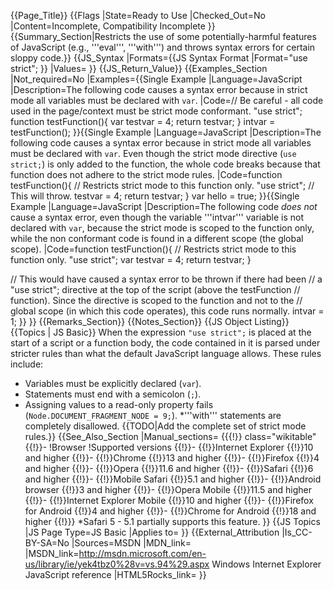 {{Page_Title}}
{{Flags
|State=Ready to Use
|Checked_Out=No
|Content=Incomplete, Compatibility Incomplete
}}
{{Summary_Section|Restricts the use of some potentially-harmful features of JavaScript (e.g., '''eval''', '''with''') and throws syntax errors for certain sloppy code.}}
{{JS_Syntax
|Formats={{JS Syntax Format
|Format="use strict";
}}
|Values=
}}
{{JS_Return_Value}}
{{Examples_Section
|Not_required=No
|Examples={{Single Example
|Language=JavaScript
|Description=The following code causes a syntax error because in strict mode all variables must be declared with <code>var</code>.
|Code=// Be careful - all code used in the page/context must be strict mode conformant.
"use strict";
function testFunction(){
   var testvar = 4;
    return testvar;
}
intvar = testFunction();
}}{{Single Example
|Language=JavaScript
|Description=The following code causes a syntax error because in strict mode all variables must be declared with <code>var</code>. Even though the strict mode directive (<code>use strict;</code>) is only added to the function, the whole code breaks because that function does not adhere to the strict mode rules.
|Code=function testFunction(){
   // Restricts strict mode to this function only.
   "use strict";
   // This will throw.
   testvar = 4;
   return testvar;
}
var hello = true;
}}{{Single Example
|Language=JavaScript
|Description=The following code _does not_ cause a syntax error, even though the variable '''intvar''' variable is not declared with <code>var</code>, because the strict mode is scoped to the function only, while the non conformant code is found in a different scope (the global scope).
|Code=function testFunction(){
   // Restricts strict mode to this function only.
   "use strict";
   var testvar = 4;
   return testvar;
}

// This would have caused a syntax error to be thrown if there had been
// a "use strict"; directive at the top of the script (above the testFunction
// function). Since the directive is scoped to the function and not to the
// global scope (in which this code operates), this code runs normally.
intvar = 1;
}}
}}
{{Remarks_Section}}
{{Notes_Section}}
{{JS Object Listing}}
{{Topics | JS Basic}}
When the expression <code>"use strict";</code> is placed at the start of a script or a function body, the code contained in it is parsed under stricter rules than what the default JavaScript language allows.
These rules include:
* Variables must be explicitly declared (<code>var</code>).
* Statements must end with a semicolon (<code>;</code>).
* Assigning values to a read-only property fails (<code>Node.DOCUMENT_FRAGMENT_NODE = 9;</code>).
*'''with''' statements are completely disallowed.
{{TODO|Add the complete set of strict mode rules.}}
{{See_Also_Section
|Manual_sections=
{{{!}} class="wikitable"
{{!}}-
!Browser
!Supported versions
{{!}}-
{{!}}Internet Explorer
{{!}}10 and higher
{{!}}-
{{!}}Chrome
{{!}}13 and higher
{{!}}-
{{!}}Firefox
{{!}}4 and higher
{{!}}-
{{!}}Opera
{{!}}11.6 and higher
{{!}}-
{{!}}Safari
{{!}}6 and higher
{{!}}-
{{!}}Mobile Safari
{{!}}5.1 and higher
{{!}}-
{{!}}Android browser
{{!}}3 and higher
{{!}}-
{{!}}Opera Mobile
{{!}}11.5 and higher
{{!}}-
{{!}}Internet Explorer Mobile
{{!}}10 and higher
{{!}}-
{{!}}Firefox for Android
{{!}}4 and higher
{{!}}-
{{!}}Chrome for Android
{{!}}18 and higher
{{!}}}
*Safari 5 - 5.1 partially supports this feature.
}}
{{JS Topics
|JS Page Type=JS Basic
|Applies to=
}}
{{External_Attribution
|Is_CC-BY-SA=No
|Sources=MSDN
|MDN_link=
|MSDN_link=http://msdn.microsoft.com/en-us/library/ie/yek4tbz0%28v=vs.94%29.aspx Windows Internet Explorer JavaScript reference
|HTML5Rocks_link=
}}